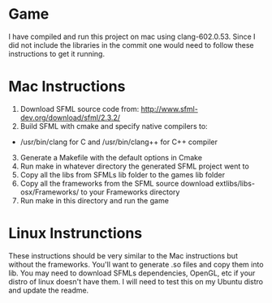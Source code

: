 # Game

I have compiled and run this project on mac using clang-602.0.53. Since I did not include the libraries in the commit one would need to follow these instructions to get it running.

# Mac Instructions
1. Download SFML source code from: http://www.sfml-dev.org/download/sfml/2.3.2/
2. Build SFML with cmake and specify native compilers to:
  - /usr/bin/clang for C and /usr/bin/clang++ for C++ compiler
3. Generate a Makefile with the default options in Cmake
4. Run make in whatever directory the generated SFML project went to
5. Copy all the libs from SFMLs lib folder to the games lib folder
6. Copy all the frameworks from the SFML source download extlibs/libs-osx/Frameworks/ to your Frameworks directory
7. Run make in this directory and run the game

# Linux Instrunctions
These instructions should be very similar to the Mac instructions but without the frameworks. You'll want to generate .so files and copy them into lib. You may need to download SFMLs dependencies, OpenGL, etc if your distro of linux doesn't have them. I will need to test this on my Ubuntu distro and update the readme.
